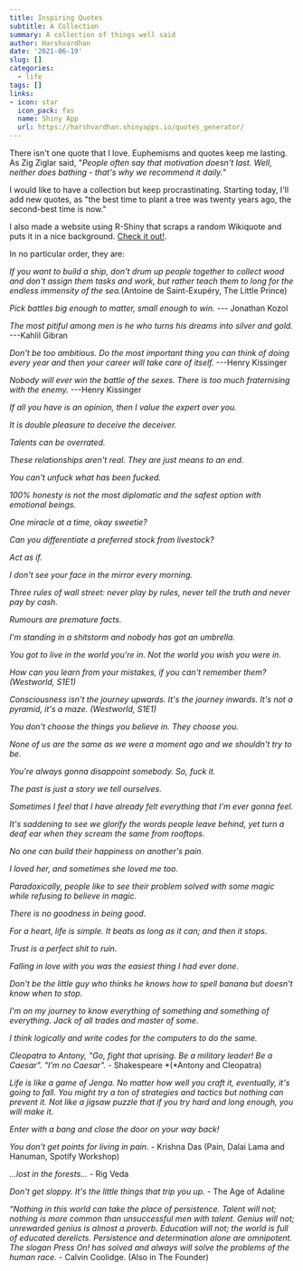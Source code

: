 ```yaml
---
title: Inspiring Quotes
subtitle: A Collection
summary: A collection of things well said
author: Harshvardhan
date: '2021-06-19'
slug: []
categories:
  - life
tags: []
links:
- icon: star
  icon_pack: fas
  name: Shiny App
  url: https://harshvardhan.shinyapps.io/quotes_generator/
---
```


There isn't one quote that I love. Euphemisms and quotes keep me lasting. As Zig Ziglar said, "*People often say that motivation doesn't last. Well, neither does bathing - that's why we recommend it daily.*"

I would like to have a collection but keep procrastinating. Starting today, I'll add new quotes, as "the best time to plant a tree was twenty years ago, the second-best time is now."

I also made a website using R-Shiny that scraps a random Wikiquote and puts it in a nice background. [Check it out!](https://harshvardhan.shinyapps.io/quotes_generator/).

In no particular order, they are:

*If you want to build a ship, don't drum up people together to collect wood and don't assign them tasks and work, but rather teach them to long for the endless immensity of the sea.*(Antoine de Saint-Exupéry, The Little Prince)

*Pick battles big enough to matter, small enough to win.* --- Jonathan Kozol

*The most pitiful among men is he who turns his dreams into silver and gold.* ---Kahlil Gibran

*Don't be too ambitious. Do the most important thing you can think of doing every year and then your career will take care of itself.* ---Henry Kissinger

*Nobody will ever win the battle of the sexes. There is too much fraternising with the enemy.* ---Henry Kissinger

*If all you have is an opinion, then I value the expert over you.*

*It is double pleasure to deceive the deceiver.*

*Talents can be overrated.*

*These relationships aren't real. They are just means to an end.*

*You can't unfuck what has been fucked.*

*100% honesty is not the most diplomatic and the safest option with emotional beings.*

*One miracle at a time, okay sweetie?*

*Can you differentiate a preferred stock from livestock?*

*Act as if.*

*I don't see your face in the mirror every morning.*

*Three rules of wall street: never play by rules, never tell the truth and never pay by cash.*

*Rumours are premature facts.*

*I'm standing in a shitstorm and nobody has got an umbrella.*

*You got to live in the world you're in. Not the world you wish you were in.*

*How can you learn from your mistakes, if you can't remember them? (Westworld, S1E1)*

*Consciousness isn't the journey upwards. It's the journey inwards. It's not a pyramid, it's a maze. (Westworld, S1E1)*

*You don't choose the things you believe in. They choose you.*

*None of us are the same as we were a moment ago and we shouldn't try to be.*

*You're always gonna disappoint somebody. So, fuck it.*

*The past is just a story we tell ourselves.*

*Sometimes I feel that I have already felt everything that I'm ever gonna feel.*

*It's saddening to see we glorify the words people leave behind, yet turn a deaf ear when they scream the same from rooftops.*

*No one can build their happiness on another's pain.*

*I loved her, and sometimes she loved me too.*

*Paradoxically, people like to see their problem solved with some magic while refusing to believe in magic.*

*There is no goodness in being good.*

*For a heart, life is simple. It beats as long as it can; and then it stops.*

*Trust is a perfect shit to ruin.*

*Falling in love with you was the easiest thing I had ever done.*

*Don't be the little guy who thinks he knows how to spell banana but doesn't know when to stop.*

*I'm on my journey to know everything of something and something of everything. Jack of all trades and master of some.*

*I think logically and write codes for the computers to do the same.*

*Cleopatra to Antony, "Go, fight that uprising. Be a military leader! Be a Caesar". "I'm no Caesar". -* Shakespeare *(*Antony and Cleopatra)

*Life is like a game of Jenga. No matter how well you craft it, eventually, it's going to fall. You might try a ton of strategies and tactics but nothing can prevent it. Not like a jigsaw puzzle that if you try hard and long enough, you will make it.*

*Enter with a bang and close the door on your way back!*

*You don't get points for living in pain. -* Krishna Das (Pain, Dalai Lama and Hanuman, Spotify Workshop)

*...lost in the forests...* - Rig Veda

*Don't get sloppy. It's the little things that trip you up.* - The Age of Adaline

*“Nothing in this world can take the place of persistence. Talent will not; nothing is more common than unsuccessful men with talent. Genius will not; unrewarded genius is almost a proverb. Education will not; the world is full of educated derelicts. Persistence and determination alone are omnipotent. The slogan Press On! has solved and always will solve the problems of the human race.* - Calvin Coolidge. (Also in The Founder)
